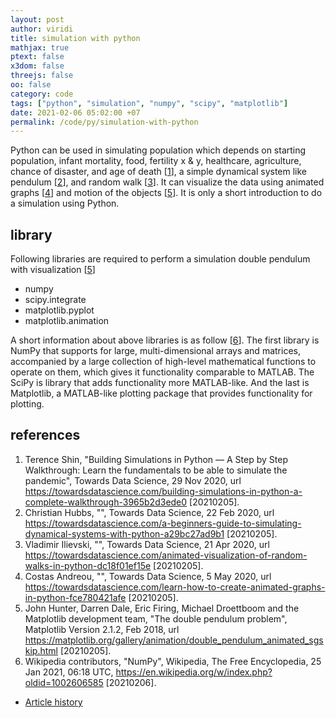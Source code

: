 ```yaml
---
layout: post
author: viridi
title: simulation with python
mathjax: true
ptext: false
x3dom: false
threejs: false
oo: false
category: code
tags: ["python", "simulation", "numpy", "scipy", "matplotlib"]
date: 2021-02-06 05:02:00 +07
permalink: /code/py/simulation-with-python
---
```

Python can be used in simulating population which depends on starting population, infant mortality, food, fertility x & y, healthcare, agriculture, chance of disaster, and  age of death [[1](#ref1)], a simple dynamical system like pendulum [[2](#ref2)], and random walk [[3](#ref3)]. It can visualize the data using animated graphs [[4](#ref4)] and motion of the objects [[5](#ref5)]. It is only a short introduction to do a simulation using Python.


## library
Following libraries are required to perform a simulation double pendulum with visualization [[5](#ref5)]

- numpy
- scipy.integrate
- matplotlib.pyplot
- matplotlib.animation

A short information about above libraries is as follow [[6](#ref6)]. The first library is NumPy that supports for large, multi-dimensional arrays and matrices, accompanied by a large collection of high-level mathematical functions to operate on them, which gives it functionality comparable to MATLAB. The SciPy is library that adds functionality more MATLAB-like. And the last is Matplotlib, a MATLAB-like plotting package that provides functionality for plotting.


## references
1. <a name="ref1"></a>Terence Shin, "Building Simulations in Python — A Step by Step Walkthrough: Learn the fundamentals to be able to simulate the pandemic", Towards Data Science, 29 Nov 2020, url <https://towardsdatascience.com/building-simulations-in-python-a-complete-walkthrough-3965b2d3ede0> [20210205].
2. <a name="ref2"></a>Christian Hubbs, "", Towards Data Science, 22 Feb 2020, url <https://towardsdatascience.com/a-beginners-guide-to-simulating-dynamical-systems-with-python-a29bc27ad9b1> [20210205].
3. <a name="ref3"></a>Vladimir Ilievski, "", Towards Data Science, 21 Apr 2020, url <https://towardsdatascience.com/animated-visualization-of-random-walks-in-python-dc18f01ef15e> [20210205].
4. <a name="ref4"></a>Costas Andreou, "", Towards Data Science, 5 May 2020, url <https://towardsdatascience.com/learn-how-to-create-animated-graphs-in-python-fce780421afe> [20210205].
5. <a name="ref5"></a>John Hunter, Darren Dale, Eric Firing, Michael Droettboom and the Matplotlib development team, "The double pendulum problem", Matplotlib Version 2.1.2, Feb 2018, url <https://matplotlib.org/gallery/animation/double_pendulum_animated_sgskip.html> [20210205].
6. <a name="ref6"></a>Wikipedia contributors, "NumPy", Wikipedia, The Free Encyclopedia, 25 Jan 2021, 06:18 UTC, <https://en.wikipedia.org/w/index.php?oldid=1002606585> [20210206].

+ [Article history](https://github.com/butiran/butiran.github.io/commits/master/_posts/code/py/2021-02-05-simulation-with-python.md)
